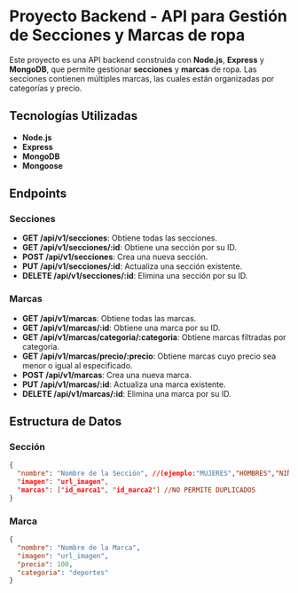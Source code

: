 # Proyecto Backend - API para Gestión de Secciones y Marcas de ropa

Este proyecto es una API backend construida con **Node.js**, **Express** y **MongoDB**, que permite gestionar **secciones** y **marcas** de ropa. Las secciones contienen múltiples marcas, las cuales están organizadas por categorías y precio.

## Tecnologías Utilizadas

- **Node.js**
- **Express**
- **MongoDB**
- **Mongoose**

## Endpoints

### **Secciones**

- **GET /api/v1/secciones**: Obtiene todas las secciones.
- **GET /api/v1/secciones/:id**: Obtiene una sección por su ID.
- **POST /api/v1/secciones**: Crea una nueva sección.
- **PUT /api/v1/secciones/:id**: Actualiza una sección existente.
- **DELETE /api/v1/secciones/:id**: Elimina una sección por su ID.

### **Marcas**

- **GET /api/v1/marcas**: Obtiene todas las marcas.
- **GET /api/v1/marcas/:id**: Obtiene una marca por su ID.
- **GET /api/v1/marcas/categoria/:categoria**: Obtiene marcas filtradas por categoría.
- **GET /api/v1/marcas/precio/:precio**: Obtiene marcas cuyo precio sea menor o igual al especificado.
- **POST /api/v1/marcas**: Crea una nueva marca.
- **PUT /api/v1/marcas/:id**: Actualiza una marca existente.
- **DELETE /api/v1/marcas/:id**: Elimina una marca por su ID.

## Estructura de Datos

### **Sección**

```json
{
  "nombre": "Nombre de la Sección", //(ejemplo:"MUJERES","HOMBRES","NIÑOS')
  "imagen": "url_imagen",
  "marcas": ["id_marca1", "id_marca2"] //NO PERMITE DUPLICADOS
}
```

### **Marca**

```json
{
  "nombre": "Nombre de la Marca",
  "imagen": "url_imagen",
  "precio": 100,
  "categoria": "deportes"
}
```
